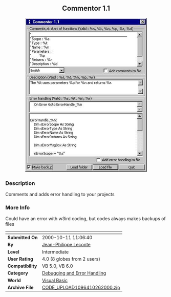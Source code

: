 ﻿<div align="center">

## Commentor 1\.1

<img src="PIC20001026145283453.jpg">
</div>

### Description

Comments and adds error handling to your projects
 
### More Info
 
Could have an error with w3ird coding, but codes always makes backups of files


<span>             |<span>
---                |---
**Submitted On**   |2000-10-11 11:06:40
**By**             |[Jean\-Philippe Leconte](https://github.com/Planet-Source-Code/PSCIndex/blob/master/ByAuthor/jean-philippe-leconte.md)
**Level**          |Intermediate
**User Rating**    |4.0 (8 globes from 2 users)
**Compatibility**  |VB 5\.0, VB 6\.0
**Category**       |[Debugging and Error Handling](https://github.com/Planet-Source-Code/PSCIndex/blob/master/ByCategory/debugging-and-error-handling__1-26.md)
**World**          |[Visual Basic](https://github.com/Planet-Source-Code/PSCIndex/blob/master/ByWorld/visual-basic.md)
**Archive File**   |[CODE\_UPLOAD1096410262000\.zip](https://github.com/Planet-Source-Code/jean-philippe-leconte-commentor-1-1__1-12307/archive/master.zip)








